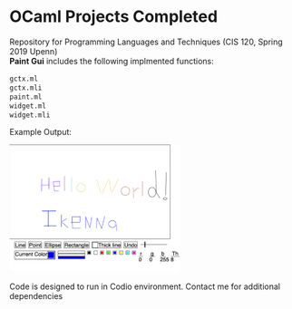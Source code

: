 # OCaml Projects Completed  #
Repository for Programming Languages and Techniques (CIS 120, Spring 2019 Upenn)  
**Paint Gui** includes the following implmented functions:
```
gctx.ml
gctx.mli
paint.ml
widget.ml
widget.mli
```
Example Output:

<img src="Images/gui.png" width="300">


Code is designed to run in Codio environment. Contact me for additional dependencies

